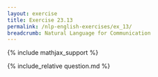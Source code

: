 ```yaml
---
layout: exercise
title: Exercise 23.13
permalink: /nlp-english-exercises/ex_13/
breadcrumb: Natural Language for Communication
---
```


{% include mathjax_support %}

<div><i class="arrow-up loader" data-chapter="nlp-english-exercises" data-exercise="ex_13" data-rating="0"></i></div>
{% include_relative question.md %}
